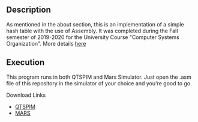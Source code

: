 ## Description
As mentioned in the about section, this is an implementation of a simple hash table with the use of Assembly. It was completed during the Fall semester of 2019-2020 for the University Course "Computer Systems Organization". More details [here](https://github.com/nevwalkalone/Computer-Systems-Organization-2019-2020-AUEB/blob/main/project-announcement.pdf)

## Execution
This program runs in both QTSPIM and Mars Simulator. Just open the .asm file of this repository in the simulator of your choice and you're good to go.

Download Links
* [QTSPIM](http://spimsimulator.sourceforge.net/)
* [MARS](http://courses.missouristate.edu/kenvollmar/mars/)

